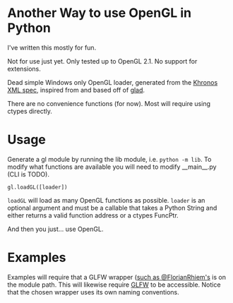 # Another Way to use OpenGL in Python

I've written this mostly for fun.

Not for use just yet. Only tested up to OpenGL 2.1. No support for extensions.

Dead simple Windows only OpenGL loader, generated from the [Khronos XML spec](https://cvs.khronos.org/svn/repos/ogl/trunk/doc/registry/public/api), inspired from and based off of [glad](https://github.com/Dav1dde/glad).

There are no convenience functions (for now). Most will require using ctypes directly.

# Usage

Generate a gl module by running the lib module, i.e. `python -m lib`. To modify what functions are available you will need to modify \_\_main\_\_.py (CLI is TODO).

```
gl.loadGL([loader])
```

`loadGL` will load as many OpenGL functions as possible. `loader` is an optional argument and must be a callable that takes a Python String and either returns a valid function address or a ctypes FuncPtr.

And then you just... use OpenGL.

# Examples

Examples will require that a GLFW wrapper ([such as @FlorianRhiem's](https://github.com/FlorianRhiem/pyGLFW) is on the module path. This will likewise require [GLFW](http://www.glfw.org/download.html) to be accessible. Notice that the chosen wrapper uses its own naming conventions.
